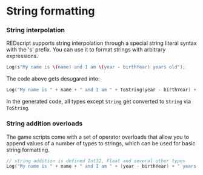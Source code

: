 # String formatting

### String interpolation

REDscript supports string interpolation through a special string literal syntax with the 's' prefix. You can use it to format strings with arbitrary expressions.

```swift
Log(s"My name is \(name) and I am \(year - birthYear) years old");
```

The code above gets desugared into:

```swift
Log("My name is " + name + " and I am " + ToString(year - birthYear) + " years old");
```

In the generated code, all types except `String` get converted to `String` via `ToString`.&#x20;

### String addition overloads

The game scripts come with a set of operator overloads that allow you to append values of a number of types to strings, which can be used for basic string formatting.

```swift
// string addition is defined Int32, Float and several other types 
Log("My name is " + name + " and I am " + (year - birthYear) + " years old");
```

